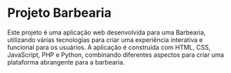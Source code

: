 # Projeto Barbearia
 Este projeto é uma aplicação web desenvolvida para uma Barbearia, utilizando várias tecnologias para criar uma experiência interativa e funcional para os usuários. A aplicação é construída com HTML, CSS, JavaScript, PHP e Python, combinando diferentes aspectos para criar uma plataforma abrangente para a barbearia.
